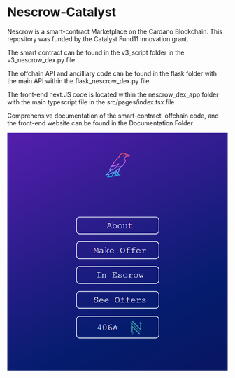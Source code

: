 # Nescrow-Catalyst

Nescrow is a smart-contract Marketplace on the Cardano Blockchain. This repository was funded by the Catalyst Fund11 innovation grant.

The smart contract can be found in the v3_script folder in the v3_nescrow_dex.py file

The offchain API and ancilliary code can be found in the flask folder with the main API within the flask_nescrow_dex.py file

The front-end next.JS code is located within the nescrow_dex_app folder with the main typescript file in the src/pages/index.tsx file

Comprehensive documentation of the smart-contract, offchain code, and the front-end website can be found in the Documentation Folder

![show](nescrow_landing.png)
